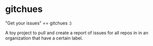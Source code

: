 # gitchues

"Get your issues" == gitchues :)

A toy project to pull and create a report of issues for all repos in in an organization that have a certain label.


